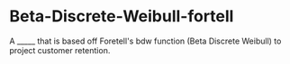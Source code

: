 # Beta-Discrete-Weibull-fortell
A _____ that is based off Foretell's bdw function (Beta Discrete Weibull) to project customer retention.
